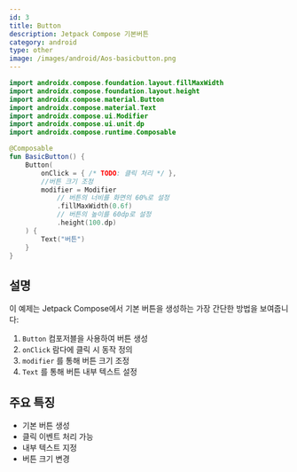 ```yaml
---
id: 3
title: Button
description: Jetpack Compose 기본버튼
category: android
type: other
image: /images/android/Aos-basicbutton.png
---
```


```kotlin
import androidx.compose.foundation.layout.fillMaxWidth
import androidx.compose.foundation.layout.height
import androidx.compose.material.Button
import androidx.compose.material.Text
import androidx.compose.ui.Modifier
import androidx.compose.ui.unit.dp
import androidx.compose.runtime.Composable

@Composable
fun BasicButton() {
    Button(
        onClick = { /* TODO: 클릭 처리 */ },
        //버튼 크기 조정
        modifier = Modifier
            // 버튼의 너비를 화면의 60%로 설정
            .fillMaxWidth(0.6f)
            // 버튼의 높이를 60dp로 설정
            .height(100.dp)
    ) {
        Text("버튼")
    }
}
``` 

## 설명

이 예제는 Jetpack Compose에서 기본 버튼을 생성하는 가장 간단한 방법을 보여줍니다:
	
1. `Button` 컴포저블을 사용하여 버튼 생성  
2. `onClick` 람다에 클릭 시 동작 정의 
3. `modifier` 를 통해 버튼 크기 조정
3. `Text` 를 통해 버튼 내부 텍스트 설정


## 주요 특징

- 기본 버튼 생성  
- 클릭 이벤트 처리 가능  
- 내부 텍스트 지정  
- 버튼 크기 변경  